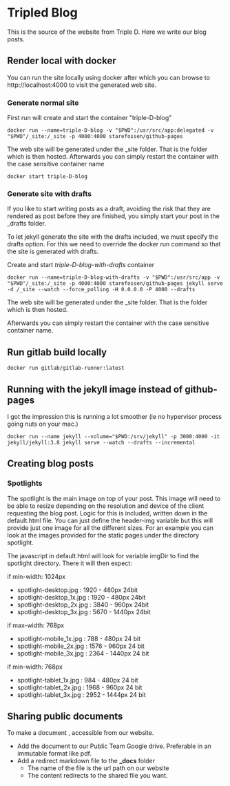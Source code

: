 # Tripled Blog

This is the source of the website from Triple D. Here we write our blog posts.

## Render local with docker

You can run the site locally using docker after which you can browse to http://localhost:4000 to visit the generated web site.

### Generate normal site

First run will create and start the container "triple-D-blog"

 ```docker
 docker run --name=triple-D-blog -v "$PWD":/usr/src/app:delegated -v "$PWD"/_site:/_site -p 4000:4000 starefossen/github-pages
 ```
 
The web site will be generated under the _site folder. That is the folder which is then hosted. 
Afterwards you can simply restart the container with the case sensitive container name
 
```docker
docker start triple-D-blog

``` 
### Generate site with drafts
 
If you like to start writing posts as a draft, avoiding the risk that they are rendered as post before they are finished, you simply start your post in the _drafts folder. 

To let jekyll generate the site with the drafts included, we must specify the drafts option. For this we need to override the docker run command so that the site is generated with drafts.


Create and start *triple-D-blog-with-drafts* container

 ```docker
 docker run --name=triple-D-blog-with-drafts -v "$PWD":/usr/src/app -v "$PWD"/_site:/_site -p 4000:4000 starefossen/github-pages jekyll serve -d /_site --watch --force_polling -H 0.0.0.0 -P 4000 --drafts
 ```
 The web site will be generated under the _site folder. That is the folder which is then hosted. 
 
 Afterwards you can simply restart the container with the case sensitive container name. 
 
## Run gitlab build locally

```docker
docker run gitlab/gitlab-runner:latest
``` 
## Running with the jekyll image instead of github-pages
I got the impression this is running a lot smoother (ie no hypervisor process going nuts on your mac.)
```
docker run --name jekyll --volume="$PWD:/srv/jekyll" -p 3000:4000 -it jekyll/jekyll:3.8 jekyll serve --watch --drafts --incremental
```

## Creating blog posts

### Spotlights

The spotlight is the main image on top of your post. This image will need to be able to resize depending on the resolution and device of the client requesting the blog post. 
Logic for this is included, written down in the default.html file. 
You can just define the header-img variable but this will provide just one image for all the different sizes. 
For an example you can look at the images provided for the static pages under the directory spotlight.

The javascript in default.html will look for variable imgDir to find the spotlight directory. There it will then expect:

if min-width: 1024px

+ spotlight-desktop.jpg    : 1920 - 480px 24bit
+ spotlight-desktop_1x.jpg : 1920 - 480px 24bit
+ spotlight-desktop_2x.jpg : 3840 - 960px 24bit
+ spotlight-desktop_3x.jpg : 5670 - 1440px 24bit

if max-width: 768px

+ spotlight-mobile_1x.jpg : 788  - 480px 24 bit
+ spotlight-mobile_2x.jpg : 1576 - 960px 24 bit
+ spotlight-mobile_3x.jpg : 2364 - 1440px 24 bit

if min-width: 768px

+ spotlight-tablet_1x.jpg : 984  - 480px 24 bit
+ spotlight-tablet_2x.jpg : 1968 - 960px 24 bit
+ spotlight-tablet_3x.jpg : 2952 - 1444px 24 bit

## Sharing public documents

To make a document , accessible from our website. 

+ Add the document to our Public Team Google drive. Preferable in an immutable format like pdf.
+ Add a redirect markdown file to the **_docs** folder
    + The name of the file is the url path on our website
    + The content redirects to the shared file you want. 
